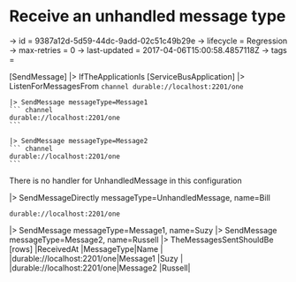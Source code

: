 # Receive an unhandled message type

-> id = 9387a12d-5d59-44dc-9add-02c51c49b29e
-> lifecycle = Regression
-> max-retries = 0
-> last-updated = 2017-04-06T15:00:58.4857118Z
-> tags =

[SendMessage]
|> IfTheApplicationIs
    [ServiceBusApplication]
    |> ListenForMessagesFrom
    ``` channel
    durable://localhost:2201/one
    ```

    |> SendMessage messageType=Message1
    ``` channel
    durable://localhost:2201/one
    ```

    |> SendMessage messageType=Message2
    ``` channel
    durable://localhost:2201/one
    ```



There is no handler for UnhandledMessage in this configuration

|> SendMessageDirectly messageType=UnhandledMessage, name=Bill
``` address
durable://localhost:2201/one
```

|> SendMessage messageType=Message1, name=Suzy
|> SendMessage messageType=Message2, name=Russell
|> TheMessagesSentShouldBe
    [rows]
    |ReceivedAt                 |MessageType|Name   |
    |durable://localhost:2201/one|Message1   |Suzy   |
    |durable://localhost:2201/one|Message2   |Russell|

~~~
